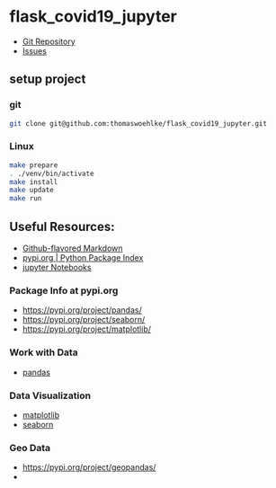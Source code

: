 # flask_covid19_jupyter

* [Git Repository](https://github.com/thomaswoehlke/flask_covid19_jupyter.git)
* [Issues](https://github.com/thomaswoehlke/flask_covid19_jupyter/issues) 

## setup project 

### git
```bash
git clone git@github.com:thomaswoehlke/flask_covid19_jupyter.git
```

### Linux
```bash
make prepare
. ./venv/bin/activate
make install
make update
make run
```

## Useful Resources:
* [Github-flavored Markdown](https://guides.github.com/features/mastering-markdown/)
* [pypi.org | Python Package Index](https://pypi.org/)
* [jupyter Notebooks](https://jupyter.org/documentation)
### Package Info at pypi.org
* https://pypi.org/project/pandas/
* https://pypi.org/project/seaborn/
* https://pypi.org/project/matplotlib/
### Work with Data 
* [pandas](https://pandas.pydata.org/)
### Data Visualization
* [matplotlib](https://matplotlib.org/)
* [seaborn](https://seaborn.pydata.org/)
### Geo Data
* https://pypi.org/project/geopandas/
* 
